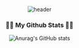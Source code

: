 <div align="center">
  
![header](https://capsule-render.vercel.app/api?type=waving&color=timeGradient&height=200&section=header&text=SOOBEEN's%20portfolio&fontSize=50&fontColor=FFFFFF)

</div>  
  
<h3 align="center">👩‍💻 My Github Stats 👩‍💻</h3>

<div align="center">
  
![Anurag's GitHub stats](https://github-readme-stats.vercel.app/api?username=ChoSooBeen&show_icons=true&theme=vue)
  
</div>
